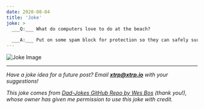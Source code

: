 ```yaml
---
date: 2020-08-04
title: 'Joke'
joke: >
  ___Q:___ What do computers love to do at the beach?
  
  ___A:___ Put on some spam block for protection so they can safely surf the net while catching some .WAVs!
---
```


![Joke Image](https://private.xtrp.io/projects/DailyDeveloperJokes/public_image_server/images/5e12590d3e5c1.png)

---
*Have a joke idea for a future post? Email **[xtrp@xtrp.io](mailto:xtrp@xtrp.io)** with your suggestions!*

*This joke comes from [Dad-Jokes GitHub Repo by Wes Bos](https://github.com/wesbos/dad-jokes) (thank you!), whose owner has given me permission to use this joke with credit.*

<!-- 
Joke text:
**Q:** What do computers love to do at the beach?

**A:** Put on some spam block for protection so they can safely surf the net while catching some .WAVs!
 -->

